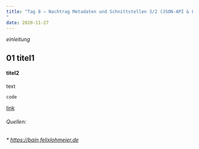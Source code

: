 ```yaml
---
title: "Tag 8 – Nachtrag Metadaten und Schnittstellen 3/2 (JSON-API & LIDO) & Suchmaschinen und Discovery-Systeme 1/2 (VuFind)
"
date: 2020-11-27
---
```


*einleitung*

## 01 titel1
#### titel2

text

`code `

[link](URL)




###### Quellen:
###### * https://bain.felixlohmeier.de
